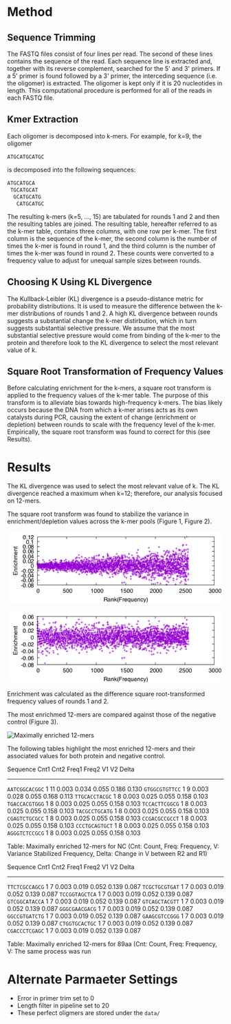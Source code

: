 # Method

## Sequence Trimming

The FASTQ files consist of four lines per read. The second of these lines contains the sequence of the read. Each sequence line is extracted and, together with its reverse complement, searched for the 5' and 3' primers. If a 5' primer is found followed by a 3' primer, the interceding sequence (i.e. the oligomer) is extracted. The oligomer is kept only if it is 20 nucleotides in length. This computational procedure is performed for all of the reads in each FASTQ file.

## Kmer Extraction

Each oligomer is decomposed into k-mers. For example, for k=9, the oligomer 

```
ATGCATGCATGC
```

is decomposed into the following sequences:

```
ATGCATGCA
 TGCATGCAT
  GCATGCATG
   CATGCATGC
```

The resulting k-mers (k=5, ..., 15) are tabulated for rounds 1 and 2 and then the resulting tables are joined. The resulting table, hereafter referred to as the k-mer table, contains three columns, with one row per k-mer. The first column is the sequence of the k-mer, the second column is the number of times the k-mer is found in round 1, and the third column is the number of times the k-mer was found in round 2. These counts were converted to a frequency value to adjust for unequal sample sizes between rounds. 

## Choosing K Using KL Divergence

The Kullback-Leibler (KL) divergence is a pseudo-distance metric for probability distributions. It is used to measure the difference between the k-mer distributions of rounds 1 and 2. A high KL divergence between rounds suggests a substantial change the k-mer distirbution, which in turn suggests substantial selective pressure. We assume that the most substantial selective pressure would come from binding of the k-mer to the protein and therefore look to the KL divergence to select the most relevant value of k. 

## Square Root Transformation of Frequency Values

Before calculating enrichment for the k-mers, a square root transform is applied to the frequency values of the k-mer table. The purpose of this transform is to alleviate bias towards high-frequency k-mers. The bias likely occurs because the DNA from which a k-mer arises acts as its own catalysts during PCR, causing the extent of change (enrichment or depletion) between rounds to scale with the frequency level of the k-mer. Empirically, the square root transform was found to correct for this (see Results). 

# Results

The KL divergence was used to select the most relevant value of k. The KL
divergence reached a maximum when k=12; therefore, our analysis
focused on 12-mers. 

The square root transform was found to stabilize the variance in
enrichment/depletion values across the k-mer pools (Figure 1, Figure 2).

![Enrichmet before applying the square-root transform](raw.png)

![Enrichment after applying the square-root transform](sqrt.png)

Enrichment was calculated as the difference square root-transformed frequency values of rounds 1 and 2.

The most enrichmed 12-mers are compared against those
of the negative control (Figure 3).

![Maximally enriched 12-mers](kmers.png)

The following tables highlight the most enriched 12-mers and their associated
values for both protein and negative control.

Sequence        Cnt1  Cnt2  Freq1  Freq2  V1     V2     Delta
----            ----  ----  ----   ----   ----   ----   ----
`AATCGGCACGGC`  1     11    0.003  0.034  0.055  0.186  0.130
`GTGGCGTGTTCC`  1     9     0.003  0.028  0.055  0.168  0.113
`TTGCACCTACGC`  1     8     0.003  0.025  0.055  0.158  0.103
`TGACCACGTGGG`  1     8     0.003  0.025  0.055  0.158  0.103
`TCCACTTCGGCG`  1     8     0.003  0.025  0.055  0.158  0.103
`TACGCCTGCATG`  1     8     0.003  0.025  0.055  0.158  0.103
`CGAGTCTGCGCC`  1     8     0.003  0.025  0.055  0.158  0.103
`CCGACGCCGCCT`  1     8     0.003  0.025  0.055  0.158  0.103
`CCCTGCAGTGCT`  1     8     0.003  0.025  0.055  0.158  0.103
`AGGGTCTCCGCG`  1     8     0.003  0.025  0.055  0.158  0.103

Table: Maximally enriched 12-mers for NC (Cnt: Count, Freq: Frequency, V:
Variance Stabilized Frequency, Delta: Change in V between R2 and R1)

Sequence        Cnt1  Cnt2  Freq1  Freq2  V1     V2     Delta
----            ----  ----  ----   ----   ----   ----   ----
`TTCTCGCCAGCG`  1     7     0.003  0.019  0.052  0.139  0.087
`TCGCTGCGTGAT`  1     7     0.003  0.019  0.052  0.139  0.087
`TCCGGTAGCTCA`  1     7     0.003  0.019  0.052  0.139  0.087
`GTCGGCATACCA`  1     7     0.003  0.019  0.052  0.139  0.087
`GTCAGCTACGTT`  1     7     0.003  0.019  0.052  0.139  0.087
`GGGCGAACGACG`  1     7     0.003  0.019  0.052  0.139  0.087
`GGCCGTGATCTG`  1     7     0.003  0.019  0.052  0.139  0.087
`GAAGCGTCCGGG`  1     7     0.003  0.019  0.052  0.139  0.087
`CTGGTGCACTGC`  1     7     0.003  0.019  0.052  0.139  0.087
`CGACCCTCGAGC`  1     7     0.003  0.019  0.052  0.139  0.087

Table: Maximally enriched 12-mers for 89aa (Cnt: Count, Freq: Frequency, V:
The same process was run 

# Alternate Parmaeter Settings

* Error in primer trim set to 0
* Length filter in pipeline set to 20
* These perfect oligmers are stored under the `data/`
